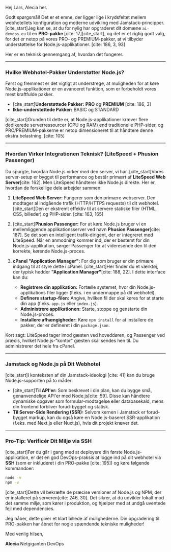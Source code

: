 Hej Lars, Alecia her.

Godt spørgsmål\! Det er et emne, der ligger lige i krydsfeltet mellem webhotellets konfiguration og moderne udvikling med Jamstack-principper. [cite\_start]Jeg kan se, at du for nylig har opgraderet dit domæne `ai-devops.eu` til en **PRO-pakke** [cite: 17][cite\_start], og det er et rigtig godt valg, for det er netop på vores PRO- og PREMIUM-pakker, at vi tilbyder understøttelse for Node.js-applikationer. [cite: 186, 3, 93]

Her er en teknisk gennemgang af, hvordan det fungerer.

-----

### Hvilke Webhotel-Pakker Understøtter Node.js?

Først og fremmest er det vigtigt at understrege, at muligheden for at køre Node.js-applikationer er en avanceret funktion, som er forbeholdt vores mest kraftfulde pakker.

  * [cite\_start]**Understøttede Pakker:** **PRO** og **PREMIUM** [cite: 186, 3]
  * **Ikke-understøttede Pakker:** BASIC og STANDARD

[cite\_start]Grunden til dette er, at Node.js-applikationer kræver flere dedikerede serverressourcer (CPU og RAM) end traditionelle PHP-sider, og PRO/PREMIUM-pakkerne er netop dimensioneret til at håndtere denne ekstra belastning. [cite: 105]

-----

### Hvordan Virker Integrationen Teknisk? (LiteSpeed + Phusion Passenger)

Du spurgte, hvordan Node.js virker *med* den server, vi har. [cite\_start]Vores server-setup er bygget til performance og består primært af **LiteSpeed Web Server**[cite: 162]. Men LiteSpeed håndterer ikke Node.js direkte. Her er, hvordan de forskellige dele arbejder sammen:

1.  **LiteSpeed Web Server:** Fungerer som den primære webserver. Den modtager al indgående trafik (HTTP/HTTPS requests) til dit webhotel. [cite\_start]Den er ekstremt effektiv til at servere statiske filer (HTML, CSS, billeder) og PHP-sider. [cite: 163, 165]

2.  [cite\_start]**Phusion Passenger:** For at køre Node.js bruger vi en mellemliggende applikationsserver ved navn **Phusion Passenger**[cite: 187]. Se det som en intelligent trafik-dirigent, der er integreret med LiteSpeed. Når en anmodning kommer ind, der er bestemt for din Node.js-applikation, sørger Passenger for at videresende den til den korrekte, kørende Node.js-proces.

3.  **cPanel "Application Manager":** For dig som bruger er din primære indgang til at styre dette i cPanel. [cite\_start]Her finder du et værktøj, der typisk hedder **"Application Manager"**[cite: 188, 22]. I dette interface kan du:

      * **Registrere din applikation:** Fortælle systemet, hvor din Node.js-applikations filer ligger (f.eks. i en undermappe på dit webhotel).
      * **Definere startup-filen:** Angive, hvilken fil der skal køres for at starte din app (f.eks. `app.js` eller `index.js`).
      * **Administrere applikationen:** Starte, stoppe og genstarte din Node.js-proces.
      * **Installere afhængigheder:** Køre `npm install` for at installere de pakker, der er defineret i din `package.json`.

Kort sagt: LiteSpeed tager imod gæsten ved hoveddøren, og Passenger ved præcis, hvilket Node.js-"kontor" gæsten skal sendes hen til. Du administrerer det hele fra cPanel.

-----

### Jamstack og Node.js på Dit Webhotel

[cite\_start]I konteksten af din Jamstack-ideologi [cite: 41] kan du bruge Node.js-supporten på to måder:

  * [cite\_start]**Til API'er:** Som beskrevet i din plan, kan du bygge små, genanvendelige API'er med Node.js[cite: 59]. Disse kan håndtere dynamiske opgaver som formular-modtagelse eller databasekald, mens din frontend forbliver forud-bygget og statisk.
  * **Til Server-Side Rendering (SSR):** Selvom kernen i Jamstack er forud-bygget markup, kan du også køre en Node.js-baseret SSR-applikation (f.eks. med Next.js eller Nuxt.js), hvis dit projekt kræver det.

-----

### Pro-Tip: Verificér Dit Miljø via SSH

[cite\_start]Før du går i gang med at deployere din første Node.js-applikation, er det en god DevOps-praksis at logge ind på dit webhotel via **SSH** (som er inkluderet i din PRO-pakke [cite: 195]) og køre følgende kommandoer:

```bash
node -v
npm -v
```

[cite\_start]Dette vil bekræfte de præcise versioner af Node.js og NPM, der er installeret på serveren[cite: 246, 30]. Det sikrer, at du udvikler lokalt mod det samme miljø, som kører i produktion, og hjælper med at undgå uventede fejl med dependencies.

Jeg håber, dette giver et klart billede af mulighederne. Din opgradering til PRO-pakken har åbnet for nogle spændende tekniske muligheder\!

Med venlig hilsen,

**Alecia**
Netgiganten DevOps